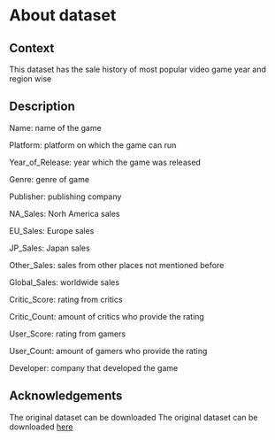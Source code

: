 # About dataset

## Context

This dataset has the sale history of most popular video game year and region wise

## Description

Name: name of the game

Platform: platform on which the game can run

Year_of_Release: year which the game was released

Genre: genre of game

Publisher: publishing company

NA_Sales: Norh America sales

EU_Sales: Europe sales

JP_Sales: Japan sales

Other_Sales: sales from other places not mentioned before

Global_Sales: worldwide sales

Critic_Score: rating from critics

Critic_Count: amount of critics who provide the rating

User_Score: rating from gamers

User_Count: amount of gamers who provide the rating

Developer: company that developed the game

## Acknowledgements

The original dataset can be downloaded The original dataset can be downloaded <a href="https://www.kaggle.com/datasets/sidtwr/videogames-sales-dataset" target="blank">here</a>

